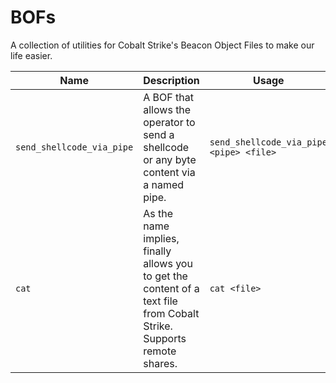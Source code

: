 # BOFs

A collection of utilities for Cobalt Strike's Beacon Object Files to make our life easier.

| Name | Description | Usage |
|------|-------------|-------|
`send_shellcode_via_pipe` | A BOF that allows the operator to send a shellcode or any byte content via a named pipe. | `send_shellcode_via_pipe <pipe> <file> `|
`cat` | As the name implies, finally allows you to get the content of a text file from Cobalt Strike. Supports remote shares. | `cat <file>`